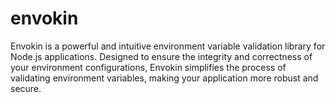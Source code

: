 # envokin
Envokin is a powerful and intuitive environment variable validation library for Node.js applications. Designed to ensure the integrity and correctness of your environment configurations, Envokin simplifies the process of validating environment variables, making your application more robust and secure.
